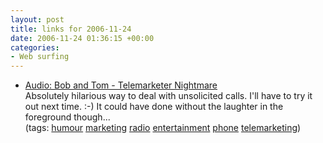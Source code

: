 ```yaml
---
layout: post
title: links for 2006-11-24
date: 2006-11-24 01:36:15 +00:00
categories:
- Web surfing
---
```

<ul class="delicious">
	<li>
		<div class="delicious-link"><a href="http://joshualowry.vox.com/library/audio/6a00c225203796f21900c2252ab8c18e1d.html">Audio: Bob and Tom - Telemarketer Nightmare</a></div>
		<div class="delicious-extended">Absolutely hilarious way to deal with unsolicited calls.  I'll have to try it out next time. :-)  It could have done without the laughter in the foreground though...</div>
		<div class="delicious-tags">(tags: <a href="http://del.icio.us/mathie/humour">humour</a> <a href="http://del.icio.us/mathie/marketing">marketing</a> <a href="http://del.icio.us/mathie/radio">radio</a> <a href="http://del.icio.us/mathie/entertainment">entertainment</a> <a href="http://del.icio.us/mathie/phone">phone</a> <a href="http://del.icio.us/mathie/telemarketing">telemarketing</a>)</div>
	</li>
</ul>
